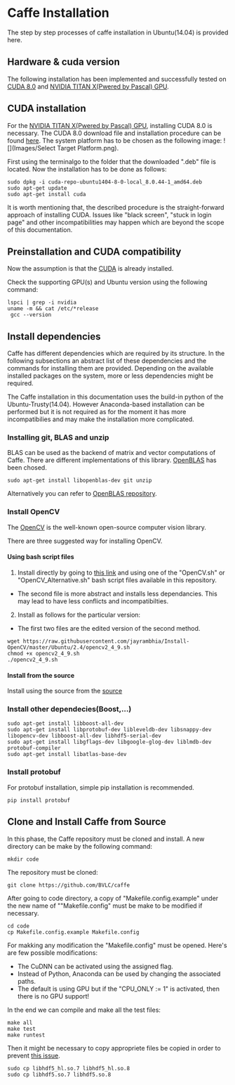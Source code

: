 # Caffe Installation 

The step by step processes of caffe installation in Ubuntu(14.04) is provided here. 

## Hardware & cuda version
The following installation has been implemented and successfully tested on [CUDA 8.0](http://on-demand.gputechconf.com/gtc/2016/webinar/cuda-8-features-overview.pdf) and [NVIDIA TITAN X(Pwered by Pascal) GPU](http://www.geforce.com/hardware/10series/titan-x-pascal).

## CUDA installation

For the [NVIDIA TITAN X(Pwered by Pascal) GPU](http://www.geforce.com/hardware/10series/titan-x-pascal), installing CUDA 8.0 is necessary. The CUDA 8.0 download file and installation procedure can be found [here](https://developer.nvidia.com/cuda-downloads). The system platform has to be chosen as the following image: ![](Images/Select Target Platform.png).

First using the terminalgo to the folder that the downloaded ".deb" file is located. Now the installation has to be done as follows:

```
sudo dpkg -i cuda-repo-ubuntu1404-8-0-local_8.0.44-1_amd64.deb
sudo apt-get update
sudo apt-get install cuda
```

It is worth mentioning that, the described procedure is the straight-forward approach of installing CUDA. Issues like "black screen", "stuck in login page" and other incompatibilities may happen which are beyond the scope of this documentation.


## Preinstallation and CUDA compatibility
Now the assumption is that the [CUDA](http://docs.nvidia.com/cuda/cuda-installation-guide-linux/#axzz4MnU6Gq6E) is already installed.

Check the supporting GPU(s) and Ubuntu version using the following command:

```
lspci | grep -i nvidia
uname -m && cat /etc/*release
 gcc --version
```

## Install dependencies
Caffe has different dependencies which are required by its structure. In the following subsections an abstract list of these dependencies and the commands for installing them are provided. Depending on the available installed packages on the system, more or less dependencies might be required.

The Caffe installation in this documentation uses the build-in python of the Ubuntu-Trusty(14.04). However Anaconda-based installation can be performed but it is not required as for the moment it has more incompatibilies and may make the installation more complicated.

### Installing git, BLAS and unzip
BLAS can be used as the backend of matrix and vector computations of Caffe. There are different implementations of this library. [OpenBLAS](http://www.openblas.net/) has been chosed. 
```
sudo apt-get install libopenblas-dev git unzip
```
Alternatively you can refer to [OpenBLAS repository](https://github.com/xianyi/OpenBLAS).

### Install OpenCV
The [OpenCV](https://help.ubuntu.com/community/OpenCV) is the well-known open-source computer vision library.

There are three suggested way for installing OpenCV.

#### Using bash script files
1. Install directly by going to [this link](https://github.com/astorfi/Caffe_Framework/tree/master/Installation/OpenCV_Installation) and using one of the "OpenCV.sh" or "OpenCV_Alternative.sh" bash script files available in this repository.
 * The second file is more abstract and installs less dependancies. This may lead to have less conflicts and incompatibilties.
2. Install as follows for the particular version:
 * The first two files are the edited version of the second method.
```
wget https://raw.githubusercontent.com/jayrambhia/Install-OpenCV/master/Ubuntu/2.4/opencv2_4_9.sh
chmod +x opencv2_4_9.sh 
./opencv2_4_9.sh
```
#### Install from the source
Install using the source from the [source](http://docs.opencv.org/2.4/doc/tutorials/introduction/linux_install/linux_install.html)

### Install other dependecies(Boost,...)
```
sudo apt-get install libboost-all-dev
sudo apt-get install libprotobuf-dev libleveldb-dev libsnappy-dev libopencv-dev libboost-all-dev libhdf5-serial-dev
sudo apt-get install libgflags-dev libgoogle-glog-dev liblmdb-dev protobuf-compiler
sudo apt-get install libatlas-base-dev
```

### Install protobuf

For protobuf installation, simple pip installation is recommended.
```
pip install protobuf
```

## Clone and Install Caffe from Source
In this phase, the Caffe repository must be cloned and install. 
A new directory can be make by the following command:
```
mkdir code
```
The repository must be cloned:
```
git clone https://github.com/BVLC/caffe
```

After going to code directory, a copy of "Makefile.config.example" under the new name of ""Makefile.config" must be make to be modified if necessary.
```
cd code
cp Makefile.config.example Makefile.config
```
For makking any modification the "Makefile.config" must be opened. Here's are few possible modifications:

* The CuDNN can be activated using the assigned flag.
* Instead of Python, Anaconda can be used by changing the associated paths.
* The default is using GPU but if the "CPU_ONLY := 1" is activated, then there is no GPU support!

In the end we can compile and make all the test files:
```
make all
make test
make runtest
```
Then it might be necessary to copy appropriete files be copied in order to prevent [this issue](https://github.com/BVLC/caffe/issues/1463).
```
sudo cp libhdf5_hl.so.7 libhdf5_hl.so.8
sudo cp libhdf5.so.7 libhdf5.so.8
```


